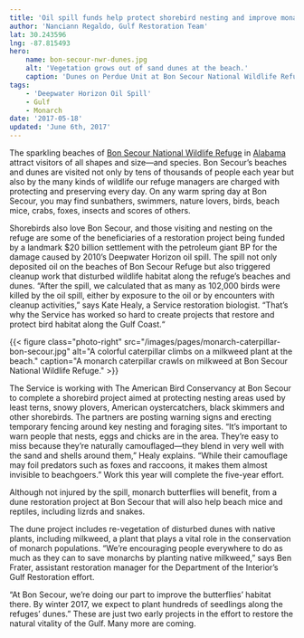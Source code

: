 ```yaml
---
title: 'Oil spill funds help protect shorebird nesting and improve monarch butterfly habitat'
author: 'Nanciann Regaldo, Gulf Restoration Team'
lat: 30.243596
lng: -87.815493
hero:
    name: bon-secour-nwr-dunes.jpg
    alt: 'Vegetation grows out of sand dunes at the beach.'
    caption: 'Dunes on Perdue Unit at Bon Secour National Wildlife Refuge. <a href="https://flic.kr/p/eyRz9F">Photo</a> by USFWS.'
tags:
    - 'Deepwater Horizon Oil Spill'
    - Gulf
    - Monarch
date: '2017-05-18'
updated: 'June 6th, 2017'
---
```


The sparkling beaches of [Bon Secour National Wildlife Refuge](https://www.fws.gov/refuge/bon_secour) in [Alabama](/alabama) attract visitors of all shapes and size—and species. Bon Secour’s beaches and dunes are visited not only by tens of thousands of people each year but also by the many kinds of wildlife our refuge managers are charged with protecting and preserving every day. On any warm spring day at Bon Secour, you may find sunbathers, swimmers, nature lovers, birds, beach mice, crabs, foxes, insects and scores of others.

Shorebirds also love Bon Secour, and those visiting and nesting on the refuge are some of the beneficiaries of a restoration project being funded by a landmark $20 billion settlement with the petroleum giant BP for the damage caused by 2010’s Deepwater Horizon oil spill. The spill not only deposited oil on the beaches of Bon Secour Refuge but also triggered cleanup work that disturbed wildlife habitat along the refuge’s beaches and dunes. “After the spill, we calculated that as many as 102,000 birds were killed by the oil spill, either by exposure to the oil or by encounters with cleanup activities,” says Kate Healy, a Service restoration biologist. “That’s why the Service has worked so hard to create projects that restore and protect bird habitat along the Gulf Coast.“

{{< figure class="photo-right" src="/images/pages/monarch-caterpillar-bon-secour.jpg" alt="A colorful caterpillar climbs on a milkweed plant at the beach." caption="A monarch caterpillar crawls on milkweed at Bon Secour National Wildlife Refuge." >}}

The Service is working with The American Bird Conservancy at Bon Secour to complete a shorebird project aimed at protecting nesting areas used by least terns, snowy plovers, American oystercatchers, black skimmers and other shorebirds. The partners are posting warning signs and erecting temporary fencing around key nesting and foraging sites. “It’s important to warn people that nests, eggs and chicks are in the area. They’re easy to miss because they’re naturally camouflaged—they blend in very well with the sand and shells around them,” Healy explains. “While their camouflage may foil predators such as foxes and raccoons, it makes them almost invisible to beachgoers.” Work this year will complete the five-year effort.

Although not injured by the spill, monarch butterflies will benefit, from a dune restoration project at Bon Secour that will also help beach mice and reptiles, including lizrds and snakes.

The dune project includes re-vegetation of disturbed dunes with native plants, including milkweed, a plant that plays a vital role in the conservation of monarch populations. “We’re encouraging people everywhere to do as much as they can to save monarchs by planting native milkweed,” says Ben Frater, assistant restoration manager for the Department of the Interior’s Gulf Restoration effort.

“At Bon Secour, we’re doing our part to improve the butterflies’ habitat there. By winter 2017, we expect to plant hundreds of seedlings along the refuges’ dunes.”
These are just two early projects in the effort to restore the natural vitality of the Gulf. Many more are coming.
